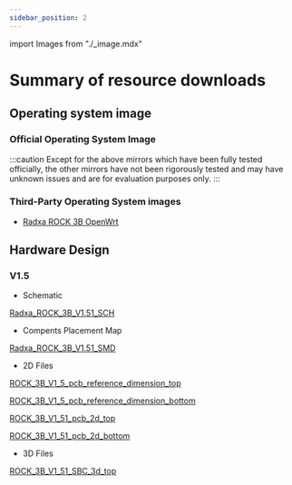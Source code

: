 ```yaml
---
sidebar_position: 2
---
```


import Images from "./\_image.mdx"

# Summary of resource downloads

## Operating system image

### Official Operating System Image

<Images loader={false} system_img={true} spi_img={false} />

:::caution
Except for the above mirrors which have been fully tested officially, the other mirrors have not been rigorously tested and may have unknown issues and are for evaluation purposes only.
:::

### Third-Party Operating System images

- [Radxa ROCK 3B OpenWrt](https://openwrt.org/toh/hwdata/radxa/radxa_rock_3b)

## Hardware Design

### V1.5

- Schematic

[Radxa_ROCK_3B_V1.51_SCH](https://dl.radxa.com/rock3/docs/hw/3b/Radxa_ROCK_3B_V1.51_SCH.pdf)

- Compents Placement Map

[Radxa_ROCK_3B_V1.51_SMD](https://dl.radxa.com/rock3/docs/hw/3b/Radxa_ROCK_3B_V1.51_SMD.pdf)

- 2D Files

[ROCK_3B_V1_5_pcb_reference_dimension_top](https://dl.radxa.com/rock3/docs/hw/3b/ROCK_3B_V1_5_pcb_reference_dimension_top.pdf)

[ROCK_3B_V1_5_pcb_reference_dimension_bottom](https://dl.radxa.com/rock3/docs/hw/3b/ROCK_3B_V1_5_pcb_reference_dimension_bottom.pdf)

[ROCK_3B_V1_51_pcb_2d_top](https://dl.radxa.com/rock3/docs/hw/3b/ROCK_3B_V1_51_pcb_2d_top.dxf)

[ROCK_3B_V1_51_pcb_2d_bottom](https://dl.radxa.com/rock3/docs/hw/3b/ROCK_3B_V1_51_pcb_2d_bottom.dxf)

- 3D Files

[ROCK_3B_V1_51_SBC_3d_top](https://dl.radxa.com/rock3/docs/hw/3b/radxa_rock_3b_sbc_3d_v1.51.stp.zip)
